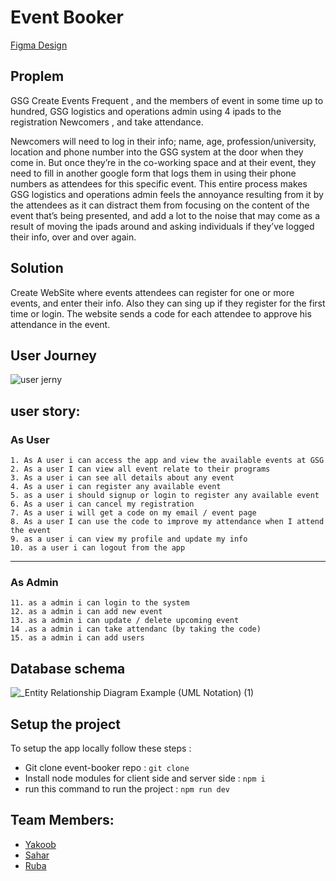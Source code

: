 # Event Booker 

[Figma Design](https://www.figma.com/file/1TG0gAAmL4qvqlhIlieYv1/event-booker?node-id=0%3A1&viewport=1114%2C1177%2C0.09017345309257507)

## Proplem
GSG Create Events Frequent , and the members of event in some time up to hundred, GSG logistics and operations admin using 4 ipads to the registration Newcomers , and take attendance.

Newcomers will need to log in their info; name, age, profession/university, location and phone number into the GSG system at the door when they come in. But once they’re in the co-working space and at their event, they need to fill in another google form that logs them in using their phone numbers as attendees for this specific event. This entire process makes GSG logistics and operations admin  feels the annoyance resulting from it by the attendees as it can distract them from focusing on the content of the event that’s being presented, and add a lot to the noise that may come as a result of moving the ipads around and asking individuals if they’ve logged their info, over and over again. 

## Solution
Create WebSite where events attendees can register for one or more events, and enter their info. Also they can sing up if they register for the first time or login.  The website sends a code for each attendee to approve his attendance in the event.

##  User Journey

![user jerny](https://user-images.githubusercontent.com/7718220/79892228-e3867280-840a-11ea-9081-6e5a4807752c.png)


## user story:
  ### As User
    1. As A user i can access the app and view the available events at GSG
    2. As a user I can view all event relate to their programs
    3. As a user i can see all details about any event 
    4. As a user i can register any available event
    5. as a user i should signup or login to register any available event
    6. As a user i can cancel my registration
    7. As a user i will get a code on my email / event page
    8. As a user I can use the code to improve my attendance when I attend the event
    9. as a user i can view my profile and update my info
    10. as a user i can logout from the app
   
---

  ### As Admin  
    11. as a admin i can login to the system
    12. as a admin i can add new event
    13. as a admin i can update / delete upcoming event
    14 .as a admin i can take attendanc (by taking the code)
    15. as a admin i can add users
    
 ## Database schema   
   ![_Entity Relationship Diagram Example (UML Notation) (1)](https://user-images.githubusercontent.com/7718220/79893024-1f6e0780-840c-11ea-88a0-d9416adf58e3.png)
   
 ## Setup the project 
 To setup the app locally follow these steps :

 - Git clone event-booker repo : `git clone`
 - Install node modules for client side and server side : `npm i`
 - run this command to run the project : `npm run dev`
 
 ## Team Members: 
 - [Yakoob](https://github.com/YakoobHammouri)
 - [Sahar](https://github.com/SaharFroukh)
 - [Ruba](https://github.com/rubasider)
